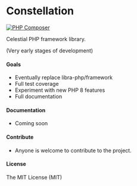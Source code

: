 # Constellation
[![PHP Composer](https://github.com/libra-php/constellation/actions/workflows/php.yml/badge.svg?branch=main)](https://github.com/libra-php/constellation/actions/workflows/php.yml)

Celestial PHP framework library.

(Very early stages of development)


#### Goals
- Eventually replace libra-php/framework
- Full test coverage
- Experiment with new PHP 8 features
- Full documentation


#### Documentation
- Coming soon


#### Contribute
- Anyone is welcome to contribute to the project.


#### License
The MIT License (MIT)

